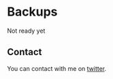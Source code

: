 # Backups

Not ready yet

## Contact

You can contact with me on [twitter](https://twitter.com/desarrolla2).
